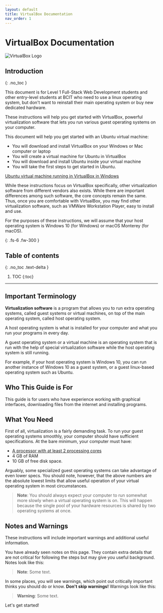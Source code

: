 ```yaml
---
layout: default
title: VirtualBox Documentation
nav_order: 1
---
```


# VirtualBox Documentation

![VirtualBox Logo](https://wiki.robotz.com/images/e/ea/Virtualbox-logo.png)

## Introduction
{: .no_toc }

This document is for Level 1 Full-Stack Web Development students and other entry-level students at BCIT who need to use a linux operating system, but don't want to reinstall their main operating system or buy new dedicated hardware.

These instructions will help you get started with VirtualBox, powerful virtualization software that lets you run various guest operating systems on your computer.

This document will help you get started with an Ubuntu virtual machine:

* You will download and install VirtualBox on your Windows or Mac computer or laptop
* You will create a virtual machine for Ubuntu in VirtualBox
* You will download and install Ubuntu inside your virtual machine
* You will take the first steps to get started in Ubuntu.

[Ubuntu virtual machine running in VirtualBox in Windows](https://yaki-bcit.github.io/doc-virtualbox/docs/assets/screen.png)

While these instructions focus on VirtualBox specifically, other virtualization software from different vendors also exists. While there are important differences among such software, the core concepts remain the same. Thus, once you are comfortable with VirtualBox, you may find other virtualization software, such as VMWare Workstation Player, easy to install and use.

For the purposes of these instructions, we will assume that your host operating system is Windows 10 (for Windows) or macOS Monterey (for macOS).



{: .fs-6 .fw-300 }

## Table of contents
{: .no_toc .text-delta }

1. TOC
{:toc}

---

## Important Terminology

**Virtualization software** is a program that allows you to run extra operating systems, called guest systems or virtual machines, on top of the main operating system, called host operating system.

A host operating system is what is installed for your computer and what you run your programs in every day.

A guest operating system or a virtual machine is an operating system that is run with the help of special virtualization software while the host operating system is still running.

For example, if your host operating system is Windows 10, you can run another instance of Windows 10 as a guest system, or a guest linux-based operating system such as Ubuntu.

## Who This Guide is For

This guide is for users who have experience working with graphical interfaces, downloading files from the internet and installing programs.

## What You Need

First of all, virtualization is a fairly demanding task. To run your guest operating systems smoothly, your computer should have sufficient specifications. At the bare minimum, your computer must have:

- [A processor with at least 2 processing cores](https://support.microsoft.com/en-us/windows/find-out-how-many-cores-your-processor-has-3126ef99-0247-33b3-81fc-065e9fb0c35b)
- 4 GB of RAM
- 10 GB of free disk space.

Arguably, some specialized guest operating systems can take advantage of even lower specs. You should note, however, that the above numbers are the absolute lowest limits that allow useful operation of your virtual operating system in most circumstances.

> **Note**: You should always expect your computer to run somewhat more slowly when a virtual operating system is on. This will happen because the single pool of your hardware resources is shared by two operating systems at once.

## Notes and Warnings

These instructions will include important warnings and additional useful information.

You have already seen notes on this page. They contain extra details that are not critical for following the steps but may give you useful background. Notes look like this:

> **Note**: Some text.

In some places, you will see warnings, which point out critically important thinks you should do or know. **Don't skip warnings!** Warnings look like this:

> **Warning**: Some text.

Let's get started!
